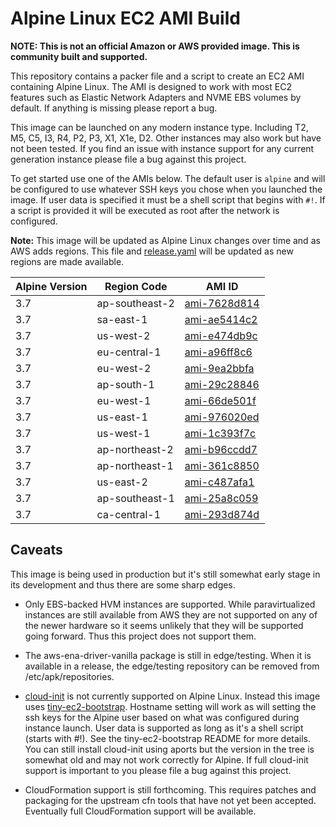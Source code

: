 # Alpine Linux EC2 AMI Build

**NOTE: This is not an official Amazon or AWS provided image. This is community
built and supported.**

This repository contains a packer file and a script to create an EC2 AMI
containing Alpine Linux. The AMI is designed to work with most EC2 features
such as Elastic Network Adapters and NVME EBS volumes by default. If anything
is missing please report a bug.

This image can be launched on any modern instance type. Including T2, M5, C5,
I3, R4, P2, P3, X1, X1e, D2. Other instances may also work but have not been
tested. If you find an issue with instance support for any current generation
instance please file a bug against this project.

To get started use one of the AMIs below. The default user is `alpine` and will
be configured to use whatever SSH keys you chose when you launched the image.
If user data is specified it must be a shell script that begins with `#!`. If a
script is provided it will be executed as root after the network is configured.

**Note:** This image will be updated as Alpine Linux changes over time and as
AWS adds regions. This file and
[release.yaml](https://github.com/mcrute/alpine-ec2-ami/blob/master/release.yaml)
will be updated as new regions are made available.

| Alpine Version | Region Code | AMI ID |
| -------------- | ----------- | ------ |
| 3.7 | ap-southeast-2 | [ami-7628d814](https://ap-southeast-2.console.aws.amazon.com/ec2/home#launchAmi=ami-7628d814) |
| 3.7 | sa-east-1 | [ami-ae5414c2](https://sa-east-1.console.aws.amazon.com/ec2/home#launchAmi=ami-ae5414c2) |
| 3.7 | us-west-2 | [ami-e474db9c](https://us-west-2.console.aws.amazon.com/ec2/home#launchAmi=ami-e474db9c) |
| 3.7 | eu-central-1 | [ami-a96ff8c6](https://eu-central-1.console.aws.amazon.com/ec2/home#launchAmi=ami-a96ff8c6) |
| 3.7 | eu-west-2 | [ami-9ea2bbfa](https://eu-west-2.console.aws.amazon.com/ec2/home#launchAmi=ami-9ea2bbfa) |
| 3.7 | ap-south-1 | [ami-29c28846](https://ap-south-1.console.aws.amazon.com/ec2/home#launchAmi=ami-29c28846) |
| 3.7 | eu-west-1 | [ami-66de501f](https://eu-west-1.console.aws.amazon.com/ec2/home#launchAmi=ami-66de501f) |
| 3.7 | us-east-1 | [ami-976020ed](https://us-east-1.console.aws.amazon.com/ec2/home#launchAmi=ami-976020ed) |
| 3.7 | us-west-1 | [ami-1c393f7c](https://us-west-1.console.aws.amazon.com/ec2/home#launchAmi=ami-1c393f7c) |
| 3.7 | ap-northeast-2 | [ami-b96ccdd7](https://ap-northeast-2.console.aws.amazon.com/ec2/home#launchAmi=ami-b96ccdd7) |
| 3.7 | ap-northeast-1 | [ami-361c8850](https://ap-northeast-1.console.aws.amazon.com/ec2/home#launchAmi=ami-361c8850) |
| 3.7 | us-east-2 | [ami-c487afa1](https://us-east-2.console.aws.amazon.com/ec2/home#launchAmi=ami-c487afa1) |
| 3.7 | ap-southeast-1 | [ami-25a8c059](https://ap-southeast-1.console.aws.amazon.com/ec2/home#launchAmi=ami-25a8c059) |
| 3.7 | ca-central-1 | [ami-293d874d](https://ca-central-1.console.aws.amazon.com/ec2/home#launchAmi=ami-293d874d) |

## Caveats

This image is being used in production but it's still somewhat early stage in
its development and thus there are some sharp edges.

- Only EBS-backed HVM instances are supported. While paravirtualized instances
  are still available from AWS they are not supported on any of the newer
  hardware so it seems unlikely that they will be supported going forward. Thus
  this project does not support them.

- The aws-ena-driver-vanilla package is still in edge/testing.  When it is
  available in a release, the edge/testing repository can be removed from
  /etc/apk/repositories.

- [cloud-init](https://cloudinit.readthedocs.io/en/latest/) is not currently
  supported on Alpine Linux. Instead this image uses
  [tiny-ec2-bootstrap](https://github.com/mcrute/tiny-ec2-bootstrap). Hostname
  setting will work as will setting the ssh keys for the Alpine user based on
  what was configured during instance launch. User data is supported as long
  as it's a shell script (starts with #!). See the tiny-ec2-bootstrap README
  for more details. You can still install cloud-init using aports but the
  version in the tree is somewhat old and may not work correctly for Alpine.
  If full cloud-init support is important to you please file a bug against this
  project.

- CloudFormation support is still forthcoming. This requires patches and
  packaging for the upstream cfn tools that have not yet been accepted.
  Eventually full CloudFormation support will be available.
